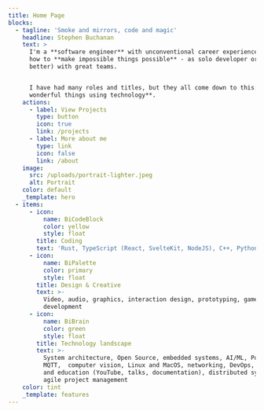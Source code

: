 ```yaml
---
title: Home Page
blocks:
  - tagline: 'Smoke and mirrors, code and magic'
    headline: Stephen Buchanan
    text: >
      I'm a **software engineer** with unconventional career experience. I know
      how to **make impossible things possible** - as solo developer or (even
      better) with great teams.


      I have had many roles and titles, but they all come down to this: **making
      wonderful things using technology**.
    actions:
      - label: View Projects
        type: button
        icon: true
        link: /projects
      - label: More about me
        type: link
        icon: false
        link: /about
    image:
      src: /uploads/portrait-lighter.jpeg
      alt: Portrait
    color: default
    _template: hero
  - items:
      - icon:
          name: BiCodeBlock
          color: yellow
          style: float
        title: Coding
        text: 'Rust, TypeScript (React, SvelteKit, NodeJS), C++, Python, (W)GLSL'
      - icon:
          name: BiPalette
          color: primary
          style: float
        title: Design & Creative
        text: >-
          Video, audio, graphics, interaction design, prototyping, game
          development
      - icon:
          name: BiBrain
          color: green
          style: float
        title: Technology landscape
        text: >-
          System architecture, Open Source, embedded systems, AI/ML, PostgreSQL,
          MQTT,  computer vision, Linux and MacOS, networking, DevOps, mentoring
          and education (YouTube, talks, documentation), distributed systems,
          agile project management
    color: tint
    _template: features
---
```


